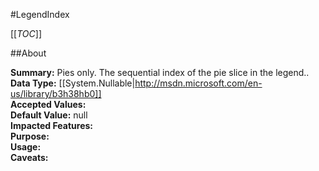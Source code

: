 #LegendIndex

[[_TOC_]]

##About

**Summary:**  Pies only. The sequential index of the pie slice in the legend..   
**Data Type:** [[System.Nullable|http://msdn.microsoft.com/en-us/library/b3h38hb0]]  
**Accepted Values:**   
**Default Value:** null  
**Impacted Features:**   
**Purpose:**   
**Usage:**   
**Caveats:**   

